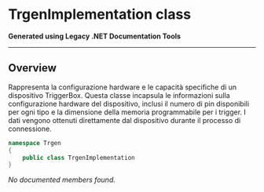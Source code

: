 # TrgenImplementation class

**Generated using Legacy .NET Documentation Tools**

---

## Overview

Rappresenta la configurazione hardware e le capacità specifiche di un dispositivo TriggerBox. Questa classe incapsula le informazioni sulla configurazione hardware del dispositivo, inclusi il numero di pin disponibili per ogni tipo e la dimensione della memoria programmabile per i trigger. I dati vengono ottenuti direttamente dal dispositivo durante il processo di connessione. 

```csharp
namespace Trgen
{
    public class TrgenImplementation
}
```

*No documented members found.*


